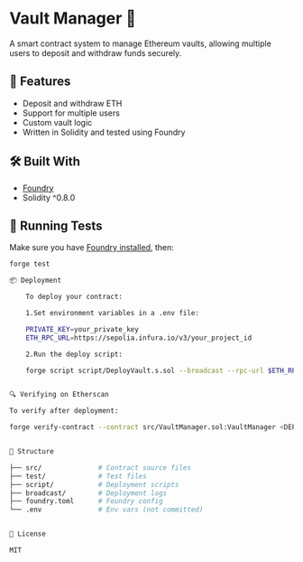 # Vault Manager 🏦

A smart contract system to manage Ethereum vaults, allowing multiple users to deposit and withdraw funds securely.

## 🚀 Features

- Deposit and withdraw ETH
- Support for multiple users
- Custom vault logic
- Written in Solidity and tested using Foundry

## 🛠️ Built With

- [Foundry](https://book.getfoundry.sh/)
- Solidity ^0.8.0

## 🧪 Running Tests

Make sure you have [Foundry installed](https://book.getfoundry.sh/getting-started/installation.html), then:

```bash
forge test

📦 Deployment

    To deploy your contract:

    1.Set environment variables in a .env file:

    PRIVATE_KEY=your_private_key
    ETH_RPC_URL=https://sepolia.infura.io/v3/your_project_id

    2.Run the deploy script:

    forge script script/DeployVault.s.sol --broadcast --rpc-url $ETH_RPC_URL


🔍 Verifying on Etherscan

To verify after deployment:

forge verify-contract --contract src/VaultManager.sol:VaultManager <DEPLOYED_ADDRESS> $ETHERSCAN_API_KEY


📂 Structure

├── src/              # Contract source files
├── test/             # Test files
├── script/           # Deployment scripts
├── broadcast/        # Deployment logs
├── foundry.toml      # Foundry config
└── .env              # Env vars (not committed)


📄 License

MIT

